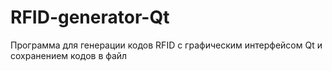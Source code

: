 # RFID-generator-Qt
Программа для генерации кодов RFID с графическим интерфейсом Qt и сохранением кодов в файл
